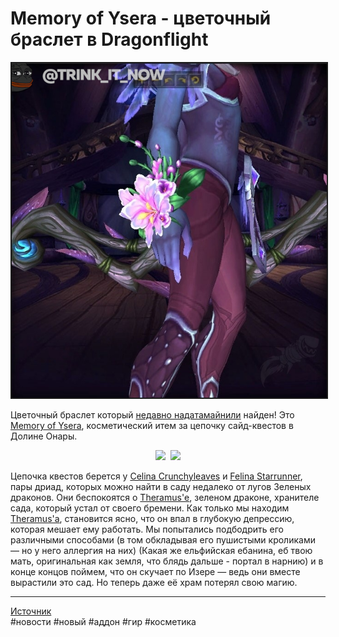 # Memory of Ysera - цветочный браслет в Dragonflight
 
<center>
<img src=https://github.com/MagicalCow/TrinkIT-News/blob/main/Assets/WH328323/WH328323-01.jpg?raw=true float=center border=2/>
</center>

Цветочный браслет который <a href="https://www.wowhead.com/news/flower-bracelet-transmog-in-dragonflight-327855?page=2">недавно надатамайнили</a> найден! Это <a href="https://www.wowhead.com/beta/item=199693/memory-of-ysera"><img src="https://wow.zamimg.com/images/wow/icons/large/inv_collections_armor_flowerbracelet_b_01.jpg" width="13" height="13"/> Memory of Ysera</a>, косметический итем за цепочку сайд-квестов в Долине Онары.  

<center>
<a href="https://wow.zamimg.com/uploads/screenshots/normal/1074082.jpg"><img src="https://wow.zamimg.com/uploads/screenshots/normal/1074082.jpg?maxWidth=675" width="600"/></a>
 <a href="https://wow.zamimg.com/uploads/screenshots/normal/1074081.jpg"><img src="https://wow.zamimg.com/uploads/screenshots/normal/1074081.jpg?maxWidth=675" width="600"/></a>
</center>

Цепочка квестов берется у [Celina Crunchyleaves](https://www.wowhead.com/beta/npc=195450/celina-crunchyleaves) и [Felina Starrunner](https://www.wowhead.com/beta/npc=195451/felina-starrunner), пары дриад, которых можно найти в саду недалеко от лугов Зеленых драконов. Они беспокоятся о [Theramus'е](https://www.wowhead.com/beta/npc=191077/theramus), зеленом драконе, хранителе сада, который устал от своего бремени. Как только мы находим [Theramus'а](https://www.wowhead.com/beta/npc=191077/theramus), становится ясно, что он впал в глубокую депрессию, которая мешает ему работать. Мы попытались подбодрить его различными способами (в том обкладывая его пушистыми кроликами — но у него аллергия на них) (Какая же ельфийская ебанина, еб твою мать, оригинальная как земля, что блядь дальше - портал в нарнию) и в конце концов поймем, что он скучает по Изере — ведь они вместе вырастили это сад. Но теперь даже её храм потерял свою магию.

---
[Источник](https://www.wowhead.com/news/328323)  
#новости #новый #аддон #гир #косметика